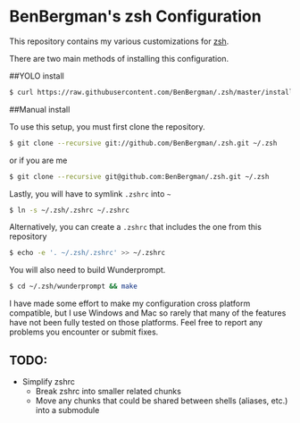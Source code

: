 # BenBergman's zsh Configuration

This repository contains my various customizations for [zsh].

There are two main methods of installing this configuration.

##YOLO install

```bash
$ curl https://raw.githubusercontent.com/BenBergman/.zsh/master/install.sh | sh
```

##Manual install

To use this setup, you must first clone the repository.

```bash
$ git clone --recursive git://github.com/BenBergman/.zsh.git ~/.zsh
```
or if you are me

```bash
$ git clone --recursive git@github.com:BenBergman/.zsh.git ~/.zsh
```

Lastly, you will have to symlink `.zshrc` into `~`

```bash
$ ln -s ~/.zsh/.zshrc ~/.zshrc
```

Alternatively, you can create a `.zshrc` that includes the one from this repository

```bash
$ echo -e '. ~/.zsh/.zshrc' >> ~/.zshrc
```

You will also need to build Wunderprompt.

```bash
$ cd ~/.zsh/wunderprompt && make
```

I have made some effort to make my configuration cross platform compatible, but I use Windows and Mac so rarely that many of the features have not been fully tested on those platforms. Feel free to report any problems you encounter or submit fixes.

## TODO:

* Simplify zshrc
  * Break zshrc into smaller related chunks
  * Move any chunks that could be shared between shells (aliases, etc.) into a submodule

[zsh]:http://www.zsh.org
